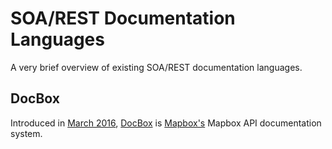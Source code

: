 # SOA/REST Documentation Languages

A very brief overview of existing SOA/REST documentation languages.


## DocBox

Introduced in [March 2016](http://www.mapbox.com/blog/docbox/), [DocBox](https://github.com/mapbox/docbox) is [Mapbox's](http://www.mapbox.com/) Mapbox API documentation system.
